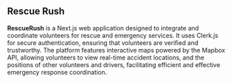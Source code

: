 
## Rescue Rush

**RescueRush** is a Next.js web application designed to integrate and coordinate volunteers for rescue and emergency services. It uses Clerk.js for secure authentication, ensuring that volunteers are verified and trustworthy. The platform features interactive maps powered by the Mapbox API, allowing volunteers to view real-time accident locations, and the positions of other volunteers and drivers, facilitating efficient and effective emergency response coordination.
